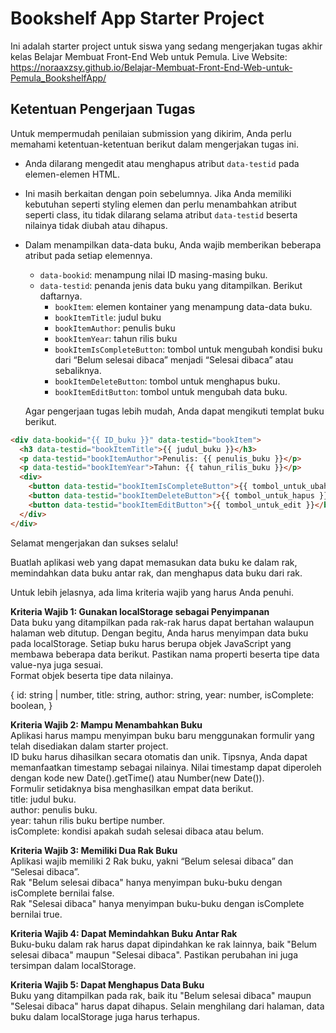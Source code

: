 # Bookshelf App Starter Project

Ini adalah starter project untuk siswa yang sedang mengerjakan tugas akhir kelas Belajar Membuat Front-End Web untuk Pemula.
Live Website: https://noraaxzsy.github.io/Belajar-Membuat-Front-End-Web-untuk-Pemula_BookshelfApp/

## Ketentuan Pengerjaan Tugas

Untuk mempermudah penilaian submission yang dikirim, Anda perlu memahami ketentuan-ketentuan berikut dalam mengerjakan tugas ini.

- Anda dilarang mengedit atau menghapus atribut `data-testid` pada elemen-elemen HTML.
- Ini masih berkaitan dengan poin sebelumnya. Jika Anda memiliki kebutuhan seperti styling elemen dan perlu menambahkan atribut seperti class, itu tidak dilarang selama atribut `data-testid` beserta nilainya tidak diubah atau dihapus.
- Dalam menampilkan data-data buku, Anda wajib memberikan beberapa atribut pada setiap elemennya.

  - `data-bookid`: menampung nilai ID masing-masing buku.
  - `data-testid`: penanda jenis data buku yang ditampilkan. Berikut daftarnya.
    - `bookItem`: elemen kontainer yang menampung data-data buku.
    - `bookItemTitle`: judul buku
    - `bookItemAuthor`: penulis buku
    - `bookItemYear`: tahun rilis buku
    - `bookItemIsCompleteButton`: tombol untuk mengubah kondisi buku dari “Belum selesai dibaca” menjadi “Selesai dibaca” atau sebaliknya.
    - `bookItemDeleteButton`: tombol untuk menghapus buku.
    - `bookItemEditButton`: tombol untuk mengubah data buku.

  Agar pengerjaan tugas lebih mudah, Anda dapat mengikuti templat buku berikut.

```html
<div data-bookid="{{ ID_buku }}" data-testid="bookItem">
  <h3 data-testid="bookItemTitle">{{ judul_buku }}</h3>
  <p data-testid="bookItemAuthor">Penulis: {{ penulis_buku }}</p>
  <p data-testid="bookItemYear">Tahun: {{ tahun_rilis_buku }}</p>
  <div>
    <button data-testid="bookItemIsCompleteButton">{{ tombol_untuk_ubah_kondisi }}</button>
    <button data-testid="bookItemDeleteButton">{{ tombol_untuk_hapus }}</button>
    <button data-testid="bookItemEditButton">{{ tombol_untuk_edit }}</button>
  </div>
</div>
```

Selamat mengerjakan dan sukses selalu!

Buatlah aplikasi web yang dapat memasukan data buku ke dalam rak, memindahkan data buku antar rak, dan menghapus data buku dari rak.

Untuk lebih jelasnya, ada lima kriteria wajib yang harus Anda penuhi.

<b>Kriteria Wajib 1: Gunakan localStorage sebagai Penyimpanan</b>
<br>Data buku yang ditampilkan pada rak-rak harus dapat bertahan walaupun halaman web ditutup. Dengan begitu, Anda harus menyimpan data buku pada localStorage.
Setiap buku harus berupa objek JavaScript yang membawa beberapa data berikut. Pastikan nama properti beserta tipe data value-nya juga sesuai.<br>
Format objek beserta tipe data nilainya.<br>

{
  id: string | number,
  title: string,
  author: string,
  year: number,
  isComplete: boolean,
}
<br>


<b>Kriteria Wajib 2: Mampu Menambahkan Buku</b><br>
Aplikasi harus mampu menyimpan buku baru menggunakan formulir yang telah disediakan dalam starter project.<br>
ID buku harus dihasilkan secara otomatis dan unik. Tipsnya, Anda dapat memanfaatkan timestamp sebagai nilainya. Nilai timestamp dapat diperoleh dengan kode new Date().getTime() atau Number(new Date()).<br>
Formulir setidaknya bisa menghasilkan empat data berikut.<br>
title: judul buku.<br>
author: penulis buku.<br>
year: tahun rilis buku bertipe number.<br>
isComplete: kondisi apakah sudah selesai dibaca atau belum.<br>


<b>Kriteria Wajib 3: Memiliki Dua Rak Buku</b><br>
Aplikasi wajib memiliki 2 Rak buku, yakni “Belum selesai dibaca” dan “Selesai dibaca”.<br>
Rak "Belum selesai dibaca" hanya menyimpan buku-buku dengan isComplete bernilai false.<br>
Rak "Selesai dibaca" hanya menyimpan buku-buku dengan isComplete bernilai true.<br>


<b>Kriteria Wajib 4: Dapat Memindahkan Buku Antar Rak</b> <br>
Buku-buku dalam rak harus dapat dipindahkan ke rak lainnya, baik "Belum selesai dibaca" maupun "Selesai dibaca". Pastikan perubahan ini juga tersimpan dalam localStorage.
<br>


<b>Kriteria Wajib 5: Dapat Menghapus Data Buku</b> <br>
Buku yang ditampilkan pada rak, baik itu "Belum selesai dibaca" maupun "Selesai dibaca" harus dapat dihapus. Selain menghilang dari halaman, data buku dalam localStorage juga harus terhapus.
